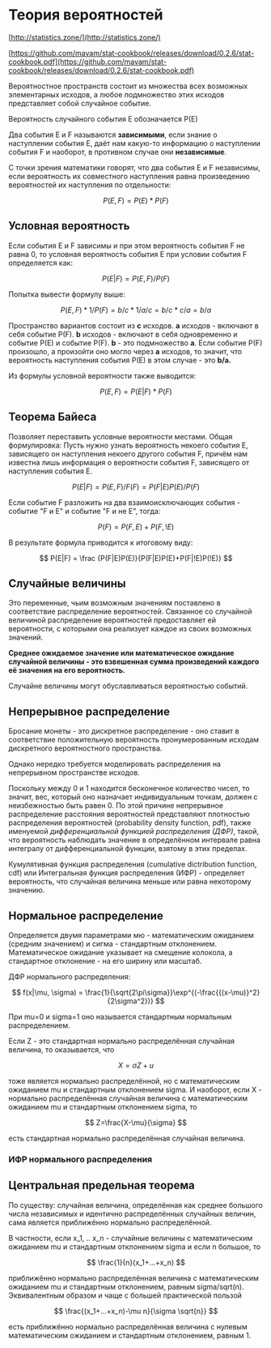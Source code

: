 # Теория вероятностей

[http://statistics.zone/](http://statistics.zone/)

​[https://github.com/mavam/stat-cookbook/releases/download/0.2.6/stat-cookbook.pdf](https://github.com/mavam/stat-cookbook/releases/download/0.2.6/stat-cookbook.pdf)

Вероятностное пространств состоит из множества всех возможных элементарных исходов, а любое подмножество этих исходов представляет собой случайное событие.

Вероятность случайного события E обозначается P\(E\)

Два события E и F называются **зависимыми**, если знание о наступлении события E, даёт нам какую-то информацию о наступлении события F и наоборот, в противном случае они **независимые**.

С точки зрения математики говорят, что два события E и F независимы, если вероятность их совместного наступления равна произведению вероятностей их наступления по отдельности:

$$
P (E, F) = P (E) * P (F)
$$

## Условная вероятность

Если события E и F зависимы и при этом вероятность события F не равна 0, то условная вероятность события E при условии события F определяется как:

$$
P (E | F) = P (E, F) / P (F)
$$

Попытка вывести формулу выше:

$$
P(E, F) * 1/P(F) = b/c * 1/a/c = b/c * c/a = b/a
$$



Пространство вариантов состоит из **c** исходов. **a** исходов - включают в себя событие P\(F\). **b** исходов - включают в себя одновременно и событие P\(E\) и событие P\(F\). **b** - это подмножество **a**. Если событие P\(F\) произошло, а произойти оно могло через **a** исходов, то значит, что вероятность наступления события P\(E\) в этом случае - это **b/a.**

Из формулы условной вероятности также выводится:

$$
P(E, F) = P(E|F)*P(F)
$$

## Теорема Байеса

Позволяет переставить условные вероятности местами. Общая формулировка: Пусть нужно узнать вероятность некоего события E, зависящего он наступления некоего другого события F, причём нам известна лишь информация о вероятности события F, зависящего от наступления события E.

$$
P(E|F) = P(E, F)/F(F) = P(F|E)P(E)/P(F)
$$

Если событие F разложить на два взаимоисключающих события  - событие "F и E" и событие "F и не E", тогда:

$$
P(F) = P(F, E) + P(F, !E)
$$

В результате формула приводится к итоговому виду:

$$
P(E|F) = \frac {P(F|E)P(E)}{P(F|E)P(E)+P(F|!E)P(!E)}
$$

## Случайные величины

Это переменные, чьим возможным значениям поставлено в соответствие распределение вероятностей. Связанное со случайной величиной распределение вероятностей предоставляет ей вероятности, с которыми она реализует каждое из своих возможных значений.

**Среднее ожидаемое значение или математическое ожидание случайной величины - это взвешенная сумма произведений каждого её значения на его вероятность.**

Случайне величины могут обуславливаться вероятностью событий.

## Непрерывное распределение

Бросание монеты - это дискретное распределение - оно ставит в соответствие положительную вероятность пронумерованным исходам дискретного вероятностного пространства. 

Однако нередко требуется моделировать распределения на непрерывном пространстве исходов.

Поскольку между 0 и 1 находится бесконечное количество чисел, то значит, вес, который оно назначает индивидуальным точкам, должен с неизбежностью быть равен 0. По этой причине непрерывное распределение расстояния вероятностей представляют плотностью распределения вероятностей \(probability density function, pdf\), также именуемой _дифференциальной функцией распределения \(ДФР\)_, такой, что вероятность наблюдать значение в определённом интервале равна интегралу от дифференциальной функции, взятому в этих пределах.

Кумулятивная функция распределения  \(cumulative dictribution function, cdf\) или Интегральная функция распределения  \(ИФР\) - определяет вероятность, что случайная величина меньше или равна некоторому значению.

## Нормальное распределение

Определяется двумя параметрами мю - математическим ожиданием \(средним значением\) и сигма - стандартным отклонением. Математическое ожидание указывает на смещение колокола, а стандартное отклонение - на его ширину или масштаб.

ДФР нормального распределения:

$$
f(x|\mu, \sigma) = \frac{1}{\sqrt{2\pi\sigma}}\exp^{(-\frac{{(x-\mu)}^2}{2\sigma^2})}
$$

При mu=0 и sigma=1 оно называется стандартным нормальным распределением.

Если Z - это стандартная нормально распределённая случайная величина, то оказывается, что

$$
X=\sigma Z+u
$$

тоже является нормально распределённой, но с математическим ожиданием mu и стандартным отклонением sigma. И наоборот, если X - нормально распределённая случайная величина с математическим ожиданием mu и стандартным отклонением sigma, то

$$
Z=\frac{X-\mu}{\sigma}
$$

есть стандартная нормально распределённая случайная величина.

### ИФР нормального распределения

## Центральная предельная теорема

По существу: случайная величина, определённая как среднее большого числа независимых и идентично распределённых случайных величин, сама является приближённо нормально распределённой.

В частности, если x\_1, .. x\_n - случайные величины с математическим ожиданием mu и стандартным отклонением sigma и если n большое, то

$$
\frac{1}{n}(x_1+...+x_n)
$$

приближённо нормально распределённая величина с математическим ожиданием mu и стандартным отклонением, равным sigma/sqrt\(n\). Эквивалентным образом и чаще с большей практической пользой

$$
\frac{(x_1+...+x_n)-\mu n}{\sigma \sqrt{n}}
$$

есть приближённо нормально распределённая величина с нулевым математическим ожиданием и стандартным отклонением, равным 1.


